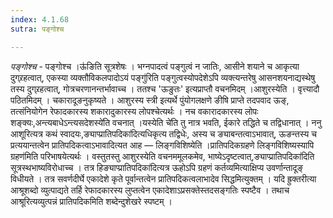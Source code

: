 ```yaml
---
index: 4.1.68
sutra: पङ्गोश्च

---
```

_पङ्गोश्च_ - पङ्गोश्च ।ऊ॑ङिति सूत्रशेषः । भग्नपादत्वं पङ्गुत्वं न जातिः, आसीने शयाने च आकृत्या दुग्र्रहत्वात्, एकस्या व्यक्तौविकलपादोऽयं पङ्गु॑रिति पङ्गुत्वस्योपदेशेऽपि व्यक्त्यन्तरेषु आसनशयनाद्यस्थेषु तस्य दुग्र्रहत्वात्, गोत्रचरणानन्तर्भावाच्च । ततश्च 'ऊङुतः' इत्यप्राप्तौ वचनमिदम् ।आशुरस्येति । वृत्त्यादौ पठितमिदम् । चकारादूङनुकृष्यते । आशुरस्य स्त्री इत्यर्थे पुंयोगलक्षणे ङीषि प्राप्ते तदपवाद ऊङ्, तत्संनियोगेन रेफादकारस्य शकारादुकारस्य लोपश्चेत्यर्थः । नच वकारादकारस्य लोपः शङ्क्यः,अन्त्यबाधेऽन्त्यसदेशस्ये॑ति वचनात् ।यस्येति चे॑ति तु नात्र भवति, ईकारे तद्धिते च तद्विधानात् । ननु आशूरित्यत्र कथं स्वादयः,ङ्याप्प्रातिपदिका॑दित्यधिकृत्य तद्विधेः, अस्य च ङ्याबन्तत्वाऽभावात्, ऊङन्तस्य च प्रत्ययान्तत्वेन प्रातिपदिकत्वाऽभावादित्यत आह — लिङ्गविशिष्येति ।प्रातिपदिकग्रहणे लिङ्गविशिष्यस्यापि ग्रहण॑मिति परिभाषयेत्यर्थः । वस्तुतस्तु आशुरस्येति वचनममूलकमेव, भाष्येऽदृष्टत्वात्,ङ्याप्प्रातिपदिका॑दिति सूत्रस्थभाष्यविरोधाच्च । तत्र हिङ्याप्प्रातिपदिका॑दित्यत्र ऊहोऽपि ग्रहणं कर्तव्यमित्याक्षिप्य उवर्णान्तादूङ् विधीयते । तत्र सवर्णदीर्घे एकादेशे कृते पूर्वान्तत्वेन प्रातिपदिकत्वलाभादेव सिद्धमित्युक्तम् । यदि ह्रुक्तरीत्या आश्रूशब्दो व्युत्पाद्यते तर्हि रेफादकारस्य लुप्तत्वेन एकादेशाऽप्रसक्तेस्तदसङ्गतिः स्पष्टैव । तथाच आश्रूरित्यव्युत्पन्नं प्रातिपदिकमिति शब्देन्दुशेखरे स्पष्टम् । 